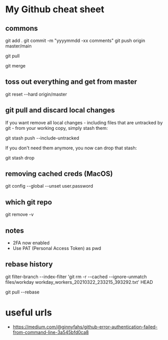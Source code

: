 # My Github cheat sheet

## commons
git add .
git commit -m "yyyymmdd -xx comments"
git push origin master/main

git pull

git merge

## toss out everything and get from master
git reset --hard origin/master

## git pull and discard local changes
If you want remove all local changes - including files that are untracked by git - from your working copy, simply stash them:

git stash push --include-untracked

If you don't need them anymore, you now can drop that stash:

git stash drop

## removing cached creds (MacOS)
git config --global --unset user.password

## which git repo
git remove -v

## notes
- 2FA now enabled
- Use PAT (Personal Access Token) as pwd


## rebase history
git filter-branch --index-filter 'git rm -r --cached --ignore-unmatch files/workday workday_workers_20210322_233215_393292.txt' HEAD

git pull --rebase


# useful urls
- https://medium.com/@ginnyfahs/github-error-authentication-failed-from-command-line-3a545bfd0ca8
